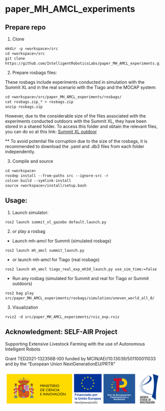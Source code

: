 # paper_MH_AMCL_experiments

## Prepare repo

1. Clone
```
mkdir -p <workspace>/src
cd <workspace>/src
git clone https://github.com/IntelligentRoboticsLabs/paper_MH_AMCL_experiments.git
```
2. Prepare rosbags files:

These rosbags include experiments conducted in simulation with the Summit XL and in the real scenario with the Tiago and the MOCAP system:
```
cd <workspace>/src/paper_MH_AMCL_experiments/rosbags/
cat rosbags.zip_* > rosbags.zip
unzip rosbags.zip
```
However, due to the considerable size of the files associated with the experiments conducted outdoors with the Summit XL, they have been stored in a shared folder. To access this folder and obtain the relevant files, you can do so at this link: [Summit XL outdoor](https://urjc-my.sharepoint.com/:f:/r/personal/alberto_gomezjacinto_urjc_es/Documents/0.Research/5.%20Summit/1.%20Rosbags?csf=1&web=1&e=DWcQFO)

** To avoid potential file corruption due to the size of the rosbags, it is recommended to download the .yaml and .db3 files from each folder independently.

3. Compile and source
```
cd <workspace>
rosdep install --from-paths src --ignore-src -r
colcon build --symlink-install
source <workspace>/install/setup.bash
```

## Usage:

1. Launch simulator:

```
ros2 launch summit_xl_gazebo default.launch.py 
```

2. or play a rosbag


- Launch mh-amcl for Summit (simulated rosbags)
```
ros2 launch mh_amcl summit_launch.py 
```
- or launch mh-amcl for Tiago (real rosbags)
```
ros2 launch mh_amcl tiago_real_exp_mh3d_launch.py use_sim_time:=false
```
- Run any rosbag (simulated for Summit and real for Tiago or Summit outdoors)
```
ros2 bag play src/paper_MH_AMCL_experiments/rosbags/simulation/uneven_world_all_0/
```
3. Visualization
```
rviz2 -d src/paper_MH_AMCL_experiments/rviz_exp.rviz
```


## Acknowledgment: SELF-AIR Project

Supporting Extensive Livestock Farming with the use of Autonomous Intelligent Robots 

Grant TED2021-132356B-I00 funded by MCIN/AEI/10.13039/501100011033 and by the “European Union NextGenerationEU/PRTR"

![SELF_AIR_EU eu_logo](https://raw.githubusercontent.com/shepherd-robot/.github/main/profile/micin-financiadoUEnextgeneration-prtr-aei.png)
